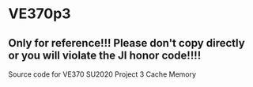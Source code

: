 # VE370p3
## Only for reference!!! Please don't copy directly or you will violate the JI honor code!!!!
Source code for VE370 SU2020 Project 3 Cache Memory
